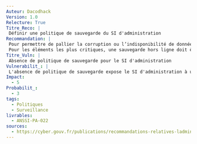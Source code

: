```yaml
---
Auteur: Dacodhack
Version: 1.0
Relecture: True
Titre_Reco: |
 Définir une politique de sauvegarde du SI d'administration
Recommandation: |
 Pour permettre de pallier la corruption ou l’indisponibilité de données dues à un incident ou une compromission, une politique de sauvegarde doit être définie et appliquée pour le SI d’administration.
 Pour les éléments les plus critiques, une sauvegarde hors ligne doit être prévue.
Titre_Vuln: |
 Absence de politique de sauvegarde pour le SI d'administration
Vulnerabilit_: |
 L'absence de politique de sauvegarde expose le SI d'administration à une perte définitive de données critiques en cas d'incident, de compromission ou de corruption des systèmes. Cela compromet gravement la capacité de reprise d'activité.
Impact: 
  - 5
Probabilit_: 
  - 3
tags:
  - Politiques
  - Surveillance
livrables:
  - ANSSI-PA-022
sources:
  - https://cyber.gouv.fr/publications/recommandations-relatives-ladministration-securisee-des-si
---
```

